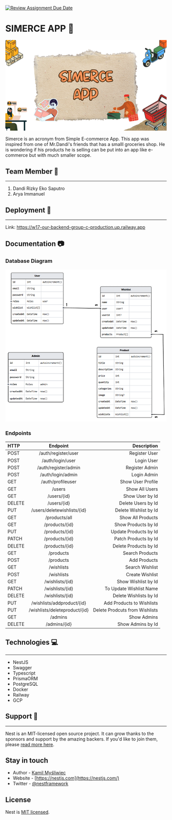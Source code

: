 [![Review Assignment Due Date](https://classroom.github.com/assets/deadline-readme-button-24ddc0f5d75046c5622901739e7c5dd533143b0c8e959d652212380cedb1ea36.svg)](https://classroom.github.com/a/3GK8eW1r)

# SIMERCE APP 🛒

![](/assets/simerce-app.png)

Simerce is an acronym from Simple E-commerce App. This app was inspired from one of Mr.Dandi's friends that has a smalll groceries shop. He is wondering if his products he is selling can be put into an app like e-commerce but with much smaller scope.

## Team Member 🤝

---

1. Dandi Rizky Eko Saputro
2. Arya Immanuel

## Deployment 🚀

---

Link: https://w17-our-backend-group-c-production.up.railway.app

## Documentation 📷

### Database Diagram

![Diagram Database](assets/diagram.png)

### Endpoints

| HTTP   |           Endpoint            |                    Description |
| :----- | :---------------------------: | -----------------------------: |
| POST   |      /auth/register/user      |                  Register User |
| POST   |       /auth/login/user        |                     Login User |
| POST   |     /auth/register/admin      |                 Register Admin |
| POST   |       /auth/login/admin       |                    Login Admin |
| GET    |       /auth/profileuser       |              Show User Profile |
| GET    |            /users             |                 Show All Users |
| GET    |          /users/{id}          |                Show User by Id |
| DELETE |          /users/{id}          |             Delete Users by Id |
| PUT    |  /users/deletewishlists/{id}  |          Delete Wishlist by Id |
| GET    |         /products/all         |              Show All Products |
| GET    |        /products/{id}         |            Show Products by Id |
| PUT    |        /products/{id}         |          Update Products by Id |
| PATCH  |        /products/{id}         |           Patch Products by Id |
| DELETE |        /products/{id}         |          Delete Products by Id |
| GET    |           /products           |                Search Products |
| POST   |           /products           |                   Add Products |
| GET    |          /wishlists           |                Search Wishlist |
| POST   |          /wishlists           |                Create Wishlist |
| GET    |        /wishlists/{id}        |            Show Wishlist by Id |
| PATCH  |        /wishlists/{id}        |        To Update Wishlist Name |
| DELETE |        /wishlists/{id}        |         Delete Wishlists by Id |
| PUT    |  /wishlists/addproduct/{id}   |      Add Products to Wishlists |
| PUT    | /wishlists/deleteproduct/{id} | Delete Prodcuts from Wishlists |
| GET    |            /admins            |                    Show Admins |
| DELETE |         /admins/{id}          |              Show Admins by Id |

## Technologies 💻

---

- NestJS
- Swagger
- Typescript
- PrismaORM
- PostgreSQL
- Docker
- Railway
- GCP

## Support 🙌

---

Nest is an MIT-licensed open source project. It can grow thanks to the sponsors and support by the amazing backers. If you'd like to join them, please [read more here](https://docs.nestjs.com/support).

## Stay in touch

- Author - [Kamil Myśliwiec](https://kamilmysliwiec.com)
- Website - [https://nestjs.com](https://nestjs.com/)
- Twitter - [@nestframework](https://twitter.com/nestframework)

## License

Nest is [MIT licensed](LICENSE).
